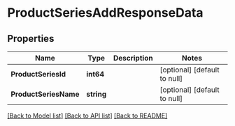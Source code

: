 # ProductSeriesAddResponseData

## Properties
Name | Type | Description | Notes
------------ | ------------- | ------------- | -------------
**ProductSeriesId** | **int64** |  | [optional] [default to null]
**ProductSeriesName** | **string** |  | [optional] [default to null]

[[Back to Model list]](../README.md#documentation-for-models) [[Back to API list]](../README.md#documentation-for-api-endpoints) [[Back to README]](../README.md)


